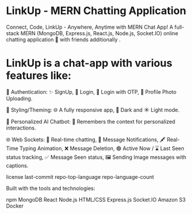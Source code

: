 # LinkUp - MERN Chatting Application
Connect, Code, LinkUp - Anywhere, Anytime with MERN Chat App!
A full-stack MERN (MongoDB, Express.js, React.js, Node.js, Socket.IO) online chatting application 💬 with friends additionally .

# LinkUp is a chat-app with various features like:

🔐 Authentication:
✨ SignUp,
🔑 Login,
📲 Login with OTP,
📸 Profile Photo Uploading.

🎨 Styling/Theming:
🌐 A fully responsive app,
🌙 Dark and ☀️ Light mode.

🤖 Personalized AI Chatbot:
🧠 Remembers the context for personalized interactions.

🌐 Web Sockets:
💬 Real-time chatting,
🔔 Message Notifications,
🖋️ Real-Time Typing Animation,
❌ Message Deletion,
🟢 Active Now / ⌛ Last Seen status tracking,
✅ Message Seen status,
🖼️ Sending Image messages with captions.

license last-commit repo-top-language repo-language-count

Built with the tools and technologies:


npm MongoDB React Node.js HTML/CSS Express.js Socket.IO Amazon S3 Docker
